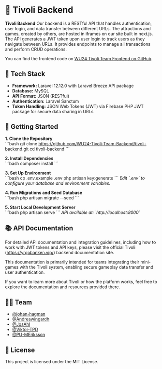# 🎡 Tivoli Backend  

**Tivoli Backend** Our backend is a RESTful API that handles authentication, user login, and data transfer between different URLs. The attractions and games, created by others, are hosted in iframes on our site built in next.js. The API generates a JWT token upon user login to track users as they navigate between URLs. It provides endpoints to manage all transactions and perform CRUD operations.

You can find the frontend code on [WU24 Tivoli Team Frontend on GitHub](https://github.com/WU24-Tivoli-Team-Backend/tivoli-frontend).

## 🧱 Tech Stack  
- **Framework:** Laravel 12.12.0 with Laravel Breeze API package
- **Database:** MySQL  
- **API Format:** JSON (RESTful)  
- **Authentication:** Laravel Sanctum
- **Token Handling:** JSON Web Tokens (JWT) via Firebase PHP JWT package for secure data sharing in URLs  

 ## 🚀 Getting Started  

**1. Clone the Repository**  
\`\`\`bash
git clone https://github.com/WU24-Tivoli-Team-Backend/tivoli-backend.git
cd tivoli-backend
\`\`\`

**2. Install Dependencies**  
\`\`\`bash
composer install
\`\`\`

**3. Set Up Environment**  
\`\`\`bash
cp .env.example .env
php artisan key:generate
\`\`\`
_Edit \`.env\` to configure your database and environment variables._  

**4. Run Migrations and Seed Database**  
\`\`\`bash
php artisan migrate --seed
\`\`\`

**5. Start Local Development Server**  
\`\`\`bash
php artisan serve
\`\`\`
_API available at: \`http://localhost:8000\`_  


## 📚 API Documentation

For detailed API documentation and integration guidelines, including how to work with JWT tokens and API keys, please visit the official Tivoli (https://yrgobanken.vip/) backend documentation site.

This documentation is primarily intended for teams integrating their mini-games with the Tivoli system, enabling secure gameplay data transfer and user authentication.

If you want to learn more about Tivoli or how the platform works, feel free to explore the documentation and resources provided there.

## 👨‍💻 Team

- [@johan-hagman](https://github.com/johan-hagman)
- [@Andreawingardh](https://github.com/Andreawingardh)
- [@JosAhl](https://github.com/JosAhl)
- [@Viktor-TPD](https://github.com/Viktor-TPD)
- [@PU-MEriksson](https://github.com/PU-MEriksson)

## 📄 License  
This project is licensed under the MIT License.

